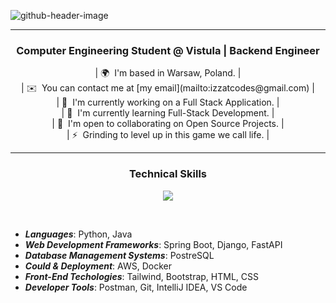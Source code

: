 ![github-header-image](https://github.com/izzatkarimov/izzatkarimov/assets/108251704/3fe24189-6838-4ede-a2a4-04219b5624d4)

<hr>
<h3 align="center">
<b> Computer Engineering Student @ Vistula | Backend Engineer </b>
  <br/>
</h3>

<p align="center">
| 🌍  I'm based in Warsaw, Poland. |
  <br>
| ✉️  You can contact me at [my email](mailto:izzatcodes@gmail.com) |
  <br>
| 🚀  I'm currently working on a Full Stack Application. |
  <br>
| 🧠  I'm currently learning Full-Stack Development. |
  <br>
| 🤝  I'm open to collaborating on Open Source Projects. |
  <br>
| ⚡  Grinding to level up in this game we call life. |
</p>

<hr>
<h3 align="center">
  <b> Technical Skills </b>
</h3>

<p align="center">
  <a href="https://skillicons.dev">
    <img src="https://skillicons.dev/icons?i=python,java,spring,django,fastapi,postgres,aws,docker,tailwind,bootstrap,css,html,postman,git,idea,vscode&perline=8" />
  </a>
</p>

<br>

  - **_Languages_**: Python, Java
  - **_Web Development Frameworks_**: Spring Boot, Django, FastAPI
  - **_Database Management Systems_**: PostreSQL
  - **_Could & Deployment_**: AWS, Docker
  - **_Front-End Techologies_**: Tailwind, Bootstrap, HTML, CSS
  - **_Developer Tools_**: Postman, Git, IntelliJ IDEA, VS Code
